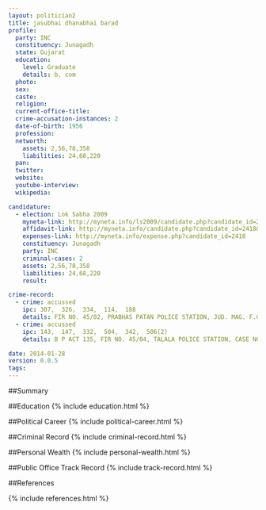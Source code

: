 ```yaml
---
layout: politician2
title: jasubhai dhanabhai barad
profile: 
  party: INC
  constituency: Junagadh
  state: Gujarat
  education: 
    level: Graduate
    details: b. com
  photo: 
  sex: 
  caste: 
  religion: 
  current-office-title: 
  crime-accusation-instances: 2
  date-of-birth: 1956
  profession: 
  networth: 
    assets: 2,56,78,358
    liabilities: 24,68,220
  pan: 
  twitter: 
  website: 
  youtube-interview: 
  wikipedia: 

candidature: 
  - election: Lok Sabha 2009
    myneta-link: http://myneta.info/ls2009/candidate.php?candidate_id=2418
    affidavit-link: http://myneta.info/candidate.php?candidate_id=2418&scan=original
    expenses-link: http://myneta.info/expense.php?candidate_id=2418
    constituency: Junagadh 
    party: INC
    criminal-cases: 2
    assets: 2,56,78,358
    liabilities: 24,68,220
    result:  

crime-record: 
  - crime: accussed
    ipc: 307,  326,  334,  114,  188
    details: FIR NO. 45/02, PRABHAS PATAN POLICE STATION, JUD. MAG. F.C. TALALA. CASE NO 16/04 CASE IS PENDING 
  - crime: accussed
    ipc: 143,  147,  332,  504,  342,  506(2)
    details: B P ACT 135, FIR NO. 45/04, TALALA POLICE STATION, CASE NO. 82/06. AND PRECIDING OFFICE, FAST TRACK COURT, VERAVAL, 

date: 2014-01-28
version: 0.0.5
tags: 
---
```

##Summary


##Education
{% include education.html %}


##Political Career
{% include political-career.html %}


##Criminal Record
{% include criminal-record.html %}


##Personal Wealth
{% include personal-wealth.html %}


##Public Office Track Record
{% include track-record.html %}


##References


{% include references.html %}
